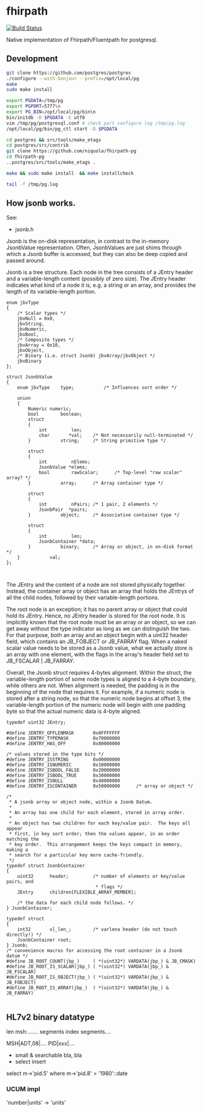 # fhirpath

[![Build Status](https://travis-ci.org/niquola/fhirpath-pg.svg?branch=master)](https://travis-ci.org/niquola/fhirpath-pg)


Native implementation of Fhirpath/Fluentpath for postgresql.


## Development


```sh
git clone https://github.com/postgres/postgres
./configure --with-bonjour --prefix=/opt/local/pg
make
sudo make install

export PGDATA=/tmp/pg
export PGPORT=5777\n
export PG_BIN=/opt/local/pg/bin\n
bin/initdb -D $PGDATA -E utf8
vim /tmp/pg/postgresql.conf # check port configure log /tmp/pg.log
/opt/local/pg/bin/pg_ctl start -D $PGDATA

cd postgres && src/tools/make_etags
cd postgres/src/contrib
git clone https://github.com/niquola/fhirpath-pg
cd fhirpath-pg
..postgres/src/tools/make_etags .

make && sudo make install  && make installcheck

tail -f /tmp/pg.log
````


## How jsonb works.

See:
* jsonb.h

Jsonb is the on-disk representation, in contrast to the in-memory JsonbValue
representation.  Often, JsonbValues are just shims through which a Jsonb
buffer is accessed, but they can also be deep copied and passed around.

Jsonb is a tree structure. Each node in the tree consists of a JEntry
header and a variable-length content (possibly of zero size).  The JEntry
header indicates what kind of a node it is, e.g. a string or an array,
and provides the length of its variable-length portion.

```
enum jbvType
{
	/* Scalar types */
	jbvNull = 0x0,
	jbvString,
	jbvNumeric,
	jbvBool,
	/* Composite types */
	jbvArray = 0x10,
	jbvObject,
	/* Binary (i.e. struct Jsonb) jbvArray/jbvObject */
	jbvBinary
};
  
struct JsonbValue
{
	enum jbvType	type;			/* Influences sort order */

	union
	{
		Numeric numeric;
		bool		boolean;
		struct
		{
			int			len;
			char	   *val;	/* Not necessarily null-terminated */
		}			string;		/* String primitive type */

		struct
		{
			int			nElems;
			JsonbValue *elems;
			bool		rawScalar;		/* Top-level "raw scalar" array? */
		}			array;		/* Array container type */

		struct
		{
			int			nPairs; /* 1 pair, 2 elements */
			JsonbPair  *pairs;
		}			object;		/* Associative container type */

		struct
		{
			int			len;
			JsonbContainer *data;
		}			binary;		/* Array or object, in on-disk format */
	}			val;
};

  
```

The JEntry and the content of a node are not stored physically together.
Instead, the container array or object has an array that holds the JEntrys
of all the child nodes, followed by their variable-length portions.

The root node is an exception; it has no parent array or object that could
hold its JEntry. Hence, no JEntry header is stored for the root node.  It
is implicitly known that the root node must be an array or an object,
so we can get away without the type indicator as long as we can distinguish
the two.  For that purpose, both an array and an object begin with a uint32
header field, which contains an JB_FOBJECT or JB_FARRAY flag.  When a naked
scalar value needs to be stored as a Jsonb value, what we actually store is
an array with one element, with the flags in the array's header field set
to JB_FSCALAR | JB_FARRAY.

Overall, the Jsonb struct requires 4-bytes alignment. Within the struct,
the variable-length portion of some node types is aligned to a 4-byte
boundary, while others are not. When alignment is needed, the padding is
in the beginning of the node that requires it. For example, if a numeric
node is stored after a string node, so that the numeric node begins at
offset 3, the variable-length portion of the numeric node will begin with
one padding byte so that the actual numeric data is 4-byte aligned.

```
typedef uint32 JEntry;

#define JENTRY_OFFLENMASK		0x0FFFFFFF
#define JENTRY_TYPEMASK			0x70000000
#define JENTRY_HAS_OFF			0x80000000

/* values stored in the type bits */
#define JENTRY_ISSTRING			0x00000000
#define JENTRY_ISNUMERIC		0x10000000
#define JENTRY_ISBOOL_FALSE		0x20000000
#define JENTRY_ISBOOL_TRUE		0x30000000
#define JENTRY_ISNULL			0x40000000
#define JENTRY_ISCONTAINER		0x50000000		/* array or object */

/*
 * A jsonb array or object node, within a Jsonb Datum.
 *
 * An array has one child for each element, stored in array order.
 *
 * An object has two children for each key/value pair.  The keys all appear
 * first, in key sort order; then the values appear, in an order matching the
 * key order.  This arrangement keeps the keys compact in memory, making a
 * search for a particular key more cache-friendly.
 */
typedef struct JsonbContainer
{
	uint32		header;			/* number of elements or key/value pairs, and
								 * flags */
	JEntry		children[FLEXIBLE_ARRAY_MEMBER];

	/* the data for each child node follows. */
} JsonbContainer;

typedef struct
{
    int32		vl_len_;		/* varlena header (do not touch directly!) */
    JsonbContainer root;
} Jsonb;
/* convenience macros for accessing the root container in a Jsonb datum */
#define JB_ROOT_COUNT(jbp_)		( *(uint32*) VARDATA(jbp_) & JB_CMASK)
#define JB_ROOT_IS_SCALAR(jbp_) ( *(uint32*) VARDATA(jbp_) & JB_FSCALAR)
#define JB_ROOT_IS_OBJECT(jbp_) ( *(uint32*) VARDATA(jbp_) & JB_FOBJECT)
#define JB_ROOT_IS_ARRAY(jbp_)	( *(uint32*) VARDATA(jbp_) & JB_FARRAY)
  
```


## HL7v2 binary datatype

len
msh:.......
segments index
segments....

MSH|ADT,08|....
PID|xxx|....

* small & searchable bla, bla
* select insert


select 
  m->'pid.5'
where
  m->'pid.8' > '1980'::date



### UCUM impl

'number|units' -> 'units'
